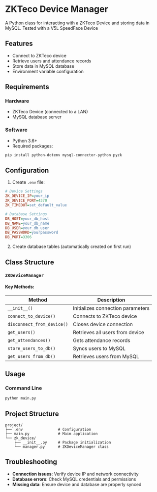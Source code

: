 # ZKTeco Device Manager

A Python class for interacting with a ZKTeco Device and storing data in MySQL. Tested with a V5L SpeedFace Device

## Features

- Connect to ZKTeco device
- Retrieve users and attendance records
- Store data in MySQL database
- Environment variable configuration

## Requirements

### Hardware
- ZKTeco Device (connected to a LAN)
- MySQL database server

### Software
- Python 3.6+
- Required packages:

```bash
pip install python-dotenv mysql-connector-python pyzk
```

## Configuration

1. Create `.env` file:

```ini
# Device Settings
ZK_DEVICE_IP=your_ip
ZK_DEVICE_PORT=4370
ZK_TIMEOUT=set_default_value

# Database Settings
DB_HOST=your_db_host
DB_NAME=your_db_name
DB_USER=your_db_user
DB_PASSWORD=yourpassword
DB_PORT=3306
```

2. Create database tables (automatically created on first run)

## Class Structure

### `ZKDeviceManager`

#### Key Methods:
| Method | Description |
|--------|-------------|
| `__init__()` | Initializes connection parameters |
| `connect_to_device()` | Connects to ZKTeco device |
| `disconnect_from_device()` | Closes device connection |
| `get_users()` | Retrieves all users from device |
| `get_attendances()` | Gets attendance records |
| `store_users_to_db()` | Syncs users to MySQL |
| `get_users_from_db()` | Retrieves users from MySQL |

## Usage


### Command Line

```bash
python main.py
```

## Project Structure

```
project/
├── .env                # Configuration
├── main.py             # Main application
└── zk_device/
    ├── __init__.py     # Package initialization
    └── manager.py      # ZKDeviceManager class
```

## Troubleshooting

- **Connection issues**: Verify device IP and network connectivity
- **Database errors**: Check MySQL credentials and permissions
- **Missing data**: Ensure device and database are properly synced